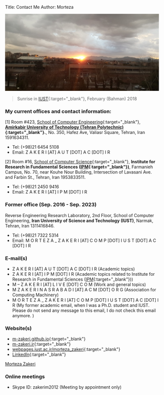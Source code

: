 Title: Contact Me
Author: Morteza


<script src="https://platform.linkedin.com/badges/js/profile.js" async defer type="text/javascript"></script>


![Sunrise in IUST](../static/img/sunrise-in-iust.jpg)

>Sunrise in [IUST](http://www.iust.ac.ir/en){:target="_blank"}, February (Bahman) 2018


### My current offices and contact information:

[1] Room #423, 
[School of Computer Engineering](https://ce.aut.ac.ir/en){:target="_blank"}, 
 **[Amirkabir University of Technology (Tehran Polytechnic)](https://aut.ac.ir/en){:target="_blank"}.**, 
No. 350, Hafez Ave, Valiasr Square, Tehran, Iran 1591634311.

  * Tel: (+98)21 6454 5108 
  * Email: Z A K E R I [AT] A U T [DOT] A C [DOT] I R


[2] Room #16,
[School of Computer Science](https://cs.ipm.ir){:target="_blank"},
**Institute for Research in Fundamental Sciences ([IPM](https://ipm.ir){:target="_blank"})**,
Farmanieh Campus, No. 70, near Kouhe Nour Building,
Intersection of Lavasani Ave. and Farbin St.,
Tehran, Iran 1953833511. 

  * Tel: (+98)21 2450 9416 
  * Email: Z A K E R I [AT] I P M [DOT] I R



### Former office (Sep. 2016 - Sep. 2023)
Reverse Engineering Research Laboratory, 2nd Floor,
School of Computer Engineering,
**Iran University of Science and Technology (IUST)**,
Narmak, Tehran, Iran 1311416846.

  * Tel: (+98)21 7322 5314
  * Email: M O R T E Z A _ Z A K E R I [AT] C O M P [DOT] I U S T [DOT] A C [DOT] I R


### E-mail(s)
   - Z A K E R I [AT] A U T [DOT] A C [DOT] I R (Academic topics) 
   - Z A K E R I [AT] I P M [DOT] I R (Academic topics related to Institute for Research in Fundamental Sciences ([IPM](https://cs.ipm.ac.ir/){:target="_blank"})) 
   - M – Z A K E R I [AT] L I V E [DOT] C O M (Work and general topics)
   - M Z A K E R I N A S R A B A D I [AT] A C M [DOT] O R G (Association for Computing Machinery)
   - M O R T E Z A _ Z A K E R I [AT] C O M P [DOT] I U S T [DOT] A C [DOT] I R (My former academic email, when I was a Ph.D. student and IUST. Please do not send any message to this email, I do not check this email anymore. )


### Website(s) 

   - [m-zakeri.github.io](https://m-zakeri.github.io/){:target="_blank"}
   - [m-zakeri.ir](http://m-zakeri.ir){:target="_blank"}
   - [webpages.iust.ac.ir/morteza_zakeri](http://webpages.iust.ac.ir/morteza_zakeri/){:target="_blank"}
   - [LinkedIn](https://www.linkedin.com/in/mortazazakeri/){:target="_blank"}

<div class="badge-base LI-profile-badge" data-locale="en_US" data-size="medium" data-theme="light" data-type="VERTICAL" data-vanity="mortazazakeri" data-version="v1"><a class="badge-base__link LI-simple-link" href="https://ir.linkedin.com/in/mortazazakeri?trk=profile-badge">Morteza Zakeri</a></div>
              



### Online meetings

 - Skype ID: zakerim2012 (Meeting by appointment only)

